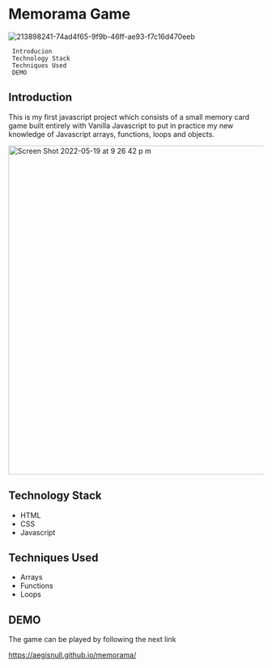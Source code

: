 # Memorama Game

![213898241-74ad4f65-9f9b-46ff-ae93-f7c16d470eeb](https://github.com/aegisnull/memorama/assets/27663011/7fcc9d01-3f21-49c0-ad76-7e7aa6df5768)


     Introducion
     Technology Stack
     Techniques Used
     DEMO

## Introduction

This is my first javascript project which consists of a small memory card game built entirely with Vanilla Javascript to put in practice my new knowledge of Javascript arrays, functions, loops and objects.

<img width="650" alt="Screen Shot 2022-05-19 at 9 26 42 p m" src="https://user-images.githubusercontent.com/27663011/169450519-deb7bb11-7712-40d2-a36d-c6f2f39d9c3d.png">

## Technology Stack

- HTML
- CSS
- Javascript

## Techniques Used

- Arrays
- Functions
- Loops

## DEMO

The game can be played by following the next link

https://aegisnull.github.io/memorama/
